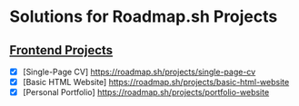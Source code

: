 # Solutions for Roadmap.sh Projects

## [Frontend Projects](https://roadmap.sh/frontend)

- [x] [Single-Page CV] https://roadmap.sh/projects/single-page-cv
- [x] [Basic HTML Website] https://roadmap.sh/projects/basic-html-website
- [x] [Personal Portfolio] https://roadmap.sh/projects/portfolio-website

